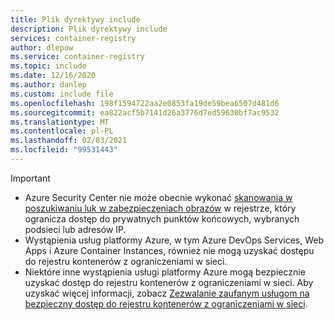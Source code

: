 ```yaml
---
title: Plik dyrektywy include
description: Plik dyrektywy include
services: container-registry
author: dlepow
ms.service: container-registry
ms.topic: include
ms.date: 12/16/2020
ms.author: danlep
ms.custom: include file
ms.openlocfilehash: 198f1594722aa2e0853fa19de59bea6507d481d6
ms.sourcegitcommit: ea822acf5b7141d26a3776d7ed59630bf7ac9532
ms.translationtype: MT
ms.contentlocale: pl-PL
ms.lasthandoff: 02/03/2021
ms.locfileid: "99531443"
---
```

> [!IMPORTANT]
> * Azure Security Center nie może obecnie wykonać [skanowania w poszukiwaniu luk w zabezpieczeniach obrazów](../articles/security-center/defender-for-container-registries-introduction.md?bc=%2fazure%2fcontainer-registry%2fbreadcrumb%2ftoc.json&toc=%2fazure%2fcontainer-registry%2ftoc.json) w rejestrze, który ogranicza dostęp do prywatnych punktów końcowych, wybranych podsieci lub adresów IP. 
> * Wystąpienia usług platformy Azure, w tym Azure DevOps Services, Web Apps i Azure Container Instances, również nie mogą uzyskać dostępu do rejestru kontenerów z ograniczeniami w sieci. 
> * Niektóre inne wystąpienia usługi platformy Azure mogą bezpiecznie uzyskać dostęp do rejestru kontenerów z ograniczeniami w sieci. Aby uzyskać więcej informacji, zobacz [Zezwalanie zaufanym usługom na bezpieczny dostęp do rejestru kontenerów z ograniczeniami w sieci](../articles/container-registry/allow-access-trusted-services.md).
